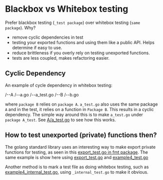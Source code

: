 # Blackbox vs Whitebox testing

Prefer blackbox testing (`_test package`) over whitebox testing (`same package`). Why?

* remove cyclic dependencies in test
* testing your exported functions and using them like a public API. Helps determine if easy to use.
* reduce brittleness if you overly rely on testing unexported functions.
* tests are less coupled, makes refactoring easier.


## Cyclic Dependency

An example of cycle dependency in whitebox testing:

/--A
  /--a.go
  /--a_test.go
/--B
  /--b.go

where `package B` relies on `package A`. `a_test.go` also uses the same package `A` and in the test, it relies on a function in `Package B`. This results in a cyclic dependency. The simple way around this is to make `a_test.go` under `package A_test`. See [A/a_test.go](./A/a_test.go) to see how this works.

## How to test unexported (private) functions then?

The golang standard library uses an interesting way to make export private functions for testing, as seen in this [export_test.go in fmt package](https://github.com/golang/go/blob/master/src/fmt/export_test.go). The same example is show here using [export_test.go](./export_test.go) and [example4_test.go](./example4_test.go)

Another method is to mark a test file as doing whitebox testing, such as [example4_internal_test.go](./example4_internal_test.go), using `_internal_test.go` to make it obvious.
